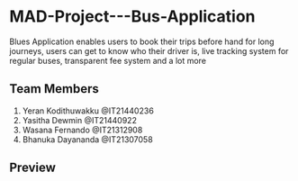 # MAD-Project---Bus-Application
Blues Application enables users to book their trips before hand for long journeys, users can get to know who their driver is, live tracking system for regular buses, transparent fee system and a lot more

## Team Members 

1) Yeran Kodithuwakku @IT21440236
2) Yasitha Dewmin     @IT21440922
3) Wasana Fernando    @IT21312908
4) Bhanuka Dayananda  @IT21307058

## Preview
